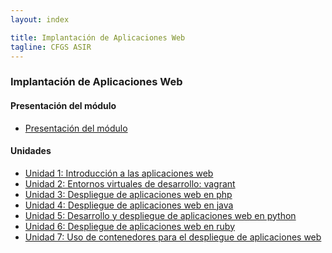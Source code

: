 ```yaml
---
layout: index

title: Implantación de Aplicaciones Web
tagline: CFGS ASIR
---
```


### Implantación de Aplicaciones Web

#### Presentación del módulo

* [Presentación del módulo](presentacion)

#### Unidades

* [Unidad 1: Introducción a las aplicaciones web](introduccion)
* [Unidad 2: Entornos virtuales de desarrollo: vagrant](vagrant)
* [Unidad 3: Despliegue de aplicaciones web en php]()
* [Unidad 4: Despliegue de aplicaciones web en java]()
* [Unidad 5: Desarrollo y despliegue de aplicaciones web en python]()
* [Unidad 6: Despliegue de aplicaciones web en ruby]()
* [Unidad 7: Uso de contenedores para el despliegue de aplicaciones web]()
